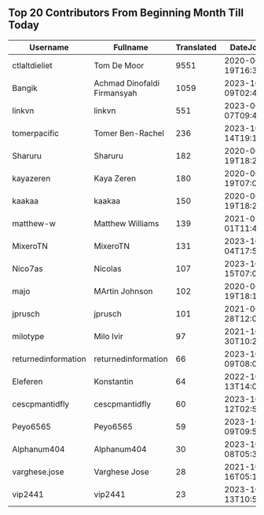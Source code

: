 ## Top 20 Contributors From Beginning Month Till Today ##
|Username|Fullname|Translated|DateJoined|Language|
|--------|--------|----------|----------|-------|
|ctlaltdieliet|Tom De Moor|9551|2020-06-19T16:30:47Z|nl|
|Bangik|Achmad Dinofaldi Firmansyah|1059|2023-10-09T02:40:35.|id|
|linkvn|linkvn|551|2023-06-07T09:42:36.|vi|
|tomerpacific|Tomer Ben-Rachel|236|2023-10-14T19:17:54.|he|
|Sharuru|Sharuru|182|2020-06-19T18:20:22.|zh_Hans|
|kayazeren|Kaya Zeren|180|2020-06-19T07:05:24Z|tr|
|kaakaa|kaakaa|150|2020-06-19T18:20:26Z|ja|
|matthew-w|Matthew Williams|139|2021-03-01T11:40:28.|en_AU|
|MixeroTN|MixeroTN|131|2023-10-04T17:54:05.|pl|
|Nico7as|Nicolas|107|2023-10-15T07:04:57.|fr|
|majo|MArtin Johnson|102|2020-06-19T18:19:45Z|sv|
|jprusch|jprusch|101|2021-06-28T12:00:18.|de|
|milotype|Milo Ivir|97|2021-10-30T10:27:42.|hr|
|returnedinformation|returnedinformation|66|2023-10-09T08:02:47.|sr|
|Eleferen|Konstantin|64|2022-10-13T14:04:24Z|ru|
|cescpmantidfly|cescpmantidfly|60|2023-10-12T02:56:54.|vi|
|Peyo6565|Peyo6565|59|2023-10-09T09:50:18.|fr|
|Alphanum404|Alphanum404|30|2023-10-08T05:37:39.||
|varghese.jose|Varghese Jose|28|2021-10-16T05:16:05.|ml|
|vip2441|vip2441|23|2023-10-13T10:53:26.|cs|
